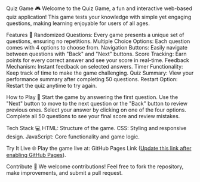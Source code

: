 Quiz Game 🎮
Welcome to the Quiz Game, a fun and interactive web-based quiz application! This game tests your knowledge with simple yet engaging questions, making learning enjoyable for users of all ages.

Features 🚀
Randomized Questions: Every game presents a unique set of questions, ensuring no repetitions.
Multiple Choice Options: Each question comes with 4 options to choose from.
Navigation Buttons: Easily navigate between questions with "Back" and "Next" buttons.
Score Tracking: Earn points for every correct answer and see your score in real-time.
Feedback Mechanism: Instant feedback on selected answers.
Timer Functionality: Keep track of time to make the game challenging.
Quiz Summary: View your performance summary after completing 50 questions.
Restart Option: Restart the quiz anytime to try again.

How to Play 🎲
Start the game by answering the first question.
Use the "Next" button to move to the next question or the "Back" button to review previous ones.
Select your answer by clicking on one of the four options.
Complete all 50 questions to see your final score and review mistakes.

Tech Stack 💻
HTML: Structure of the game.
CSS: Styling and responsive design.
JavaScript: Core functionality and game logic.

Try It Live 🌐
Play the game live at: GitHub Pages Link ([Update this link after enabling GitHub Pages](https://ganpat-mallah.github.io/Quiz-game/)).

Contribute 🤝
We welcome contributions! Feel free to fork the repository, make improvements, and submit a pull request.
